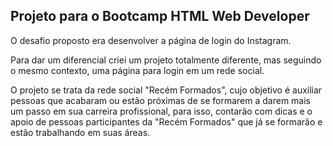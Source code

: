 ## Projeto para o Bootcamp HTML Web Developer

O desafio proposto era desenvolver a página de login do Instagram.

Para dar um diferencial criei um projeto totalmente diferente, mas seguindo o mesmo contexto, uma página para login em um rede social.

O projeto se trata da rede social "Recém Formados", cujo objetivo é auxiliar pessoas que acabaram ou estão próximas de se formarem a darem mais um passo em sua carreira profissional, para isso, contarão com dicas e o apoio de pessoas participantes da "Recém Formados" que já se formarão e estão trabalhando em suas áreas.